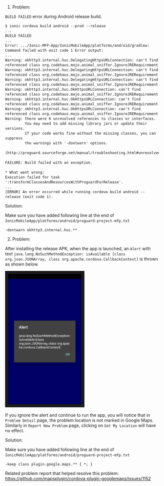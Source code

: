
1) Problem:

`BUILD FAILED` error during Android release build.

```
$ ionic cordova build android --prod --release
...
BUILD FAILED
...
Error: .../Ionic-MFP-App/IonicMobileApp/platforms/android/gradlew: Command failed with exit code 1 Error output:
...
Warning: okhttp3.internal.huc.DelegatingHttpsURLConnection: can't find referenced class org.codehaus.mojo.animal_sniffer.IgnoreJRERequirement
Warning: okhttp3.internal.huc.DelegatingHttpsURLConnection: can't find referenced class org.codehaus.mojo.animal_sniffer.IgnoreJRERequirement
Warning: okhttp3.internal.huc.DelegatingHttpsURLConnection: can't find referenced class org.codehaus.mojo.animal_sniffer.IgnoreJRERequirement
Warning: okhttp3.internal.huc.OkHttpsURLConnection: can't find referenced class org.codehaus.mojo.animal_sniffer.IgnoreJRERequirement
Warning: okhttp3.internal.huc.OkHttpsURLConnection: can't find referenced class org.codehaus.mojo.animal_sniffer.IgnoreJRERequirement
Warning: okhttp3.internal.huc.OkHttpsURLConnection: can't find referenced class org.codehaus.mojo.animal_sniffer.IgnoreJRERequirement
Warning: there were 6 unresolved references to classes or interfaces.
         You may need to add missing library jars or update their versions.
         If your code works fine without the missing classes, you can suppress
         the warnings with '-dontwarn' options.
         (http://proguard.sourceforge.net/manual/troubleshooting.html#unresolvedclass)

FAILURE: Build failed with an exception.

* What went wrong:
Execution failed for task ':transformClassesAndResourcesWithProguardForRelease'.
...
[ERROR] An error occurred while running cordova build android --release (exit code 1).
```

Solution:

Make sure you have added following line at the end of `IonicMobileApp/platforms/android/proguard-project-mfp.txt`
```
-dontwarn okhttp3.internal.huc.**
```

2) Problem:

After installing the release APK, when the app is launched, an `Alert` with text 
`java.lang.NoSuchMethodException: isAvailable [class org.json.JSONArray, class org.apache.cordova.CallbackContext]` 
is thrown as shown below.

<img src="doc/source/images/ErrorAlertUponAppLaunch.png" alt="NoSuchMethodException alert when app is launched" width="240" border="10" />

If you ignore the alert and continue to run the app, you will notice that in `Problem Detail` page, 
the problem location is not marked in Google Maps. Similarly in `Report New Problem` page, 
clicking on `Get My Location` will have no effect.

Solution:

Make sure you have added following line at the end of `IonicMobileApp/platforms/android/proguard-project-mfp.txt`
```
-keep class plugin.google.maps.** { *; }
```

Related problem report that helped resolve this problem: https://github.com/mapsplugin/cordova-plugin-googlemaps/issues/1152
